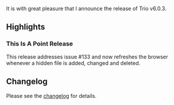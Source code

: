 <!--
template: articlepage
title: Trio v6.0.3
appendToTarget: true
category: releases
tag: v6.0.3
articleTitle: "Trio v6.0.3"
activeHeaderItem: 3
socialMediaMetaTags:
- "<meta property='og:type' content='article'>"
- "<meta property='og:title' content='Trio v6.0.3'>"
- "<meta property='og:description' content='It is with great pleasure that I announce the release of Trio v6.0.3.'>"
- "<meta property='og:url' content='https://gettriossg.com/blog/releases/2021/05/06/v6.0.3/'>"
- "<meta property='og:image' content='https://gettriossg.com/media/trio-social-media-image.png'>"
- "<meta name='twitter:card' content='summary_large_image'>"
- "<meta name='twitter:site' content='@gettriossg'>"
- "<meta name='twitter:creator' content='@jefftschwartz'>"
- "<meta name='twitter:title' content='Trio v6.0.3'>"
- "<meta name='twitter:description' content='It is with great pleasure that I announce the release of Trio v6.0.3.'>"
- "<meta name='twitter:image' content='https://gettriossg.com/media/trio-social-media-image.png'>"
-->

It is with great pleasure that I announce the release of Trio v6.0.3.

## Highlights

### This Is A Point Release

This release addresses issue #133 and now refreshes the browser whenever a hidden file is added, changed and deleted.

## Changelog

Please see the <a target="_blank" href="https://github.com/4awpawz/trio/issues?q=is%3Aissue+milestone%3Av6.0.3+is%3Aclosed">changelog</a> for details.
<!-- end -->
